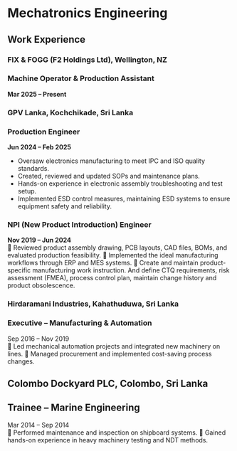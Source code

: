 # Mechatronics Engineering
## Work Experience
### FIX & FOGG (F2 Holdings Ltd), Wellington, NZ 
### Machine Operator & Production Assistant 
**Mar 2025 – Present**

### GPV Lanka, Kochchikade, Sri Lanka 
### Production Engineer 
**Jun 2024 – Feb 2025**  
- Oversaw electronics manufacturing to meet IPC and ISO quality standards.
- Created, reviewed and updated SOPs and maintenance plans.
- Hands-on experience in electronic assembly troubleshooting and test setup.
- Implemented ESD control measures, maintaining ESD systems to ensure equipment safety and reliability. 
### NPI (New Product Introduction) Engineer 
**Nov 2019 – Jun 2024**  
 Reviewed product assembly drawing, PCB layouts, CAD files, BOMs, and evaluated 
production feasibility. 
 Implemented the ideal manufacturing workflows through ERP and MES systems. 
 Create and maintain product-specific manufacturing work instruction. And define CTQ 
requirements, risk assessment (FMEA), process control plan, maintain change history and 
product obsolescence.   
### Hirdaramani Industries, Kahathuduwa, Sri Lanka 
### Executive – Manufacturing & Automation 
Sep 2016 – Nov 2019  
 Led mechanical automation projects and integrated new machinery on lines. 
 Managed procurement and implemented cost-saving process changes. 
## Colombo Dockyard PLC, Colombo, Sri Lanka 
## Trainee – Marine Engineering 
Mar 2014 – Sep 2014  
 Performed maintenance and inspection on shipboard systems. 
 Gained hands-on experience in heavy machinery testing and NDT methods.
